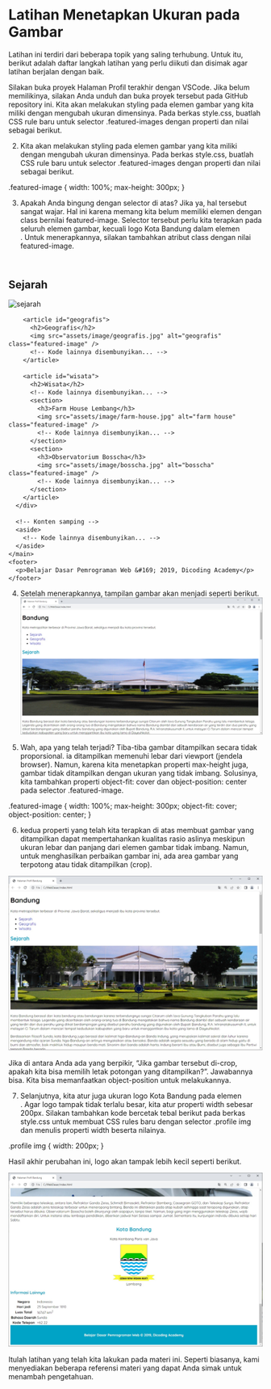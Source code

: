 # Latihan Menetapkan Ukuran pada Gambar
Latihan ini terdiri dari beberapa topik yang saling terhubung. Untuk itu, berikut adalah daftar langkah latihan yang perlu diikuti dan disimak agar latihan berjalan dengan baik.

Silakan buka proyek Halaman Profil terakhir dengan VSCode. Jika belum memilikinya, silakan Anda unduh dan buka proyek tersebut pada GitHub repository ini.
Kita akan melakukan styling pada elemen gambar yang kita miliki dengan mengubah ukuran dimensinya. Pada berkas style.css, buatlah CSS rule baru untuk selector .featured-images dengan properti dan nilai sebagai berikut.

2. Kita akan melakukan styling pada elemen gambar yang kita miliki dengan mengubah ukuran dimensinya. Pada berkas style.css, buatlah CSS rule baru untuk selector .featured-images dengan properti dan nilai sebagai berikut.


.featured-image {
  width: 100%;
  max-height: 300px;
}

3. Apakah Anda bingung dengan selector di atas? Jika ya, hal tersebut sangat wajar. Hal ini karena memang kita belum memiliki elemen dengan class bernilai featured-image. Selector tersebut perlu kita terapkan pada seluruh elemen gambar, kecuali logo Kota Bandung dalam elemen <aside>. Untuk menerapkannya, silakan tambahkan atribut class dengan nilai featured-image.

<!DOCTYPE html>
<html>
  <head>
    <!-- Kode lainnya disembunyikan... -->
  </head>
  <body>
    <header>
      <!-- Kode lainnya disembunyikan... -->
    </header>
    <main>
      <!-- Konten artikel -->
      <div id="content">
        <article id="sejarah">
          <h2>Sejarah</h2>
          <img src="assets/image/history.jpg" alt="sejarah" class="featured-image" />
          <!-- Kode lainnya disembunyikan... -->
        </article>
 
        <article id="geografis">
          <h2>Geografis</h2>
          <img src="assets/image/geografis.jpg" alt="geografis" class="featured-image" />
          <!-- Kode lainnya disembunyikan... -->
        </article>
 
        <article id="wisata">
          <h2>Wisata</h2>
          <!-- Kode lainnya disembunyikan... -->
          <section>
            <h3>Farm House Lembang</h3>
            <img src="assets/image/farm-house.jpg" alt="farm house" class="featured-image" />
            <!-- Kode lainnya disembunyikan... -->
          </section>
          <section>
            <h3>Observatorium Bosscha</h3>
            <img src="assets/image/bosscha.jpg" alt="bosscha" class="featured-image" />
            <!-- Kode lainnya disembunyikan... -->
          </section>
        </article>
      </div>
 
      <!-- Konten samping -->
      <aside>
        <!-- Kode lainnya disembunyikan... -->
      </aside>
    </main>
    <footer>
      <p>Belajar Dasar Pemrograman Web &#169; 2019, Dicoding Academy</p>
    </footer>
  </body>
</html>



4. Setelah menerapkannya, tampilan gambar akan menjadi seperti berikut.
![Alt text](image-3.png)

5. Wah, apa yang telah terjadi? Tiba-tiba gambar ditampilkan secara tidak proporsional. ia ditampilkan memenuhi lebar dari viewport (jendela browser). Namun, karena kita menetapkan properti max-height juga, gambar tidak ditampilkan dengan ukuran yang tidak imbang. Solusinya, kita tambahkan properti object-fit: cover dan object-position: center pada selector .featured-image.

.featured-image {
  width: 100%;
  max-height: 300px;
  object-fit: cover;
  object-position: center;
}

6. kedua properti yang telah kita terapkan di atas membuat gambar yang ditampilkan dapat mempertahankan kualitas rasio aslinya meskipun ukuran lebar dan panjang dari elemen gambar tidak imbang. Namun, untuk menghasilkan perbaikan gambar ini, ada area gambar yang terpotong atau tidak ditampilkan (crop).

![Alt text](image-4.png)

Jika di antara Anda ada yang berpikir, “Jika gambar tersebut di-crop, apakah kita bisa memilih letak potongan yang ditampilkan?”. Jawabannya bisa. Kita bisa memanfaatkan object-position untuk melakukannya.

7. Selanjutnya, kita atur juga ukuran logo Kota Bandung pada elemen <aside>. Agar logo tampak tidak terlalu besar, kita atur properti width sebesar 200px. Silakan tambahkan kode bercetak tebal berikut pada berkas style.css untuk membuat CSS rules baru dengan selector .profile img dan menulis properti width beserta nilainya. 

.profile img {
  width: 200px;
}

Hasil akhir perubahan ini, logo akan tampak lebih kecil seperti berikut.

![Alt text](image-5.png)

Itulah latihan yang telah kita lakukan pada materi ini. Seperti biasanya, kami menyediakan beberapa referensi materi yang dapat Anda simak untuk menambah pengetahuan.